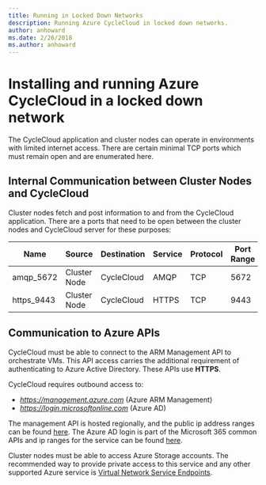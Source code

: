 ```yaml
---
title: Running in Locked Down Networks
description: Running Azure CycleCloud in locked down networks.
author: anhoward
ms.date: 2/26/2018
ms.author: anhoward
---
```


# Installing and running Azure CycleCloud in a locked down network

The CycleCloud application and cluster nodes can operate in environments with
limited internet access. There are certain minimal TCP ports which must remain 
open and are enumerated here.

## Internal Communication between Cluster Nodes and CycleCloud

Cluster nodes fetch and post information to and from the CycleCloud application.
There are a ports that need to be open between the cluster nodes and CycleCloud 
server for these purposes:

| Name        | Source            | Destination    | Service | Protocol | Port Range |
| ----------- | ----------------- | -------------- | ------- | -------- | ---------- |
| amqp_5672  | Cluster Node   | CycleCloud     | AMQP    | TCP      | 5672       |
| https_9443 | Cluster Node   | CycleCloud     | HTTPS   | TCP      | 9443       |


## Communication to Azure APIs

CycleCloud must be able to connect to the ARM Management API to orchestrate VMs. 
This API access carries the additional requirement of authenticating to Azure 
Active Directory. These APIs use **HTTPS**.

CycleCloud requires outbound access to:
* _https://management.azure.com_ (Azure ARM Management)
* _https://login.microsoftonline.com_ (Azure AD)

The management API is hosted regionally, and the public ip address ranges can be
found [here](https://www.microsoft.com/en-us/download/confirmation.aspx?id=41653).
The Azure AD login is part of the Microsoft 365 common APIs and ip ranges for the
service can be found [here](https://docs.microsoft.com/en-us/office365/enterprise/urls-and-ip-address-ranges). 

Cluster nodes must be able to access Azure Storage accounts. The recommended way 
to provide private access to this service and any other supported Azure service is 
[Virtual Network Service Endpoints](https://docs.microsoft.com/en-us/azure/virtual-network/virtual-network-service-endpoints-overview).

